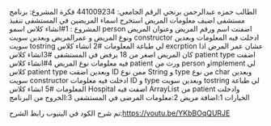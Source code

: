 الطالب حمزه عبدالرحمن برنجي 
الرقم الجامعي: 441009234
فكرة المشروع: برنامج مستشفى اضيف معلومات المريض استخرج اسماء المريضين في المستشفى 
تنفيذ المشروع :
1#انشاء كلاس اسمو person اضفنت اسم ورقم المريض  وعنوان المريض ونوع المريض و عمرالمريض وبعدين سويت constructor ادخلت فيه المعلومات وبعدين سويت tostring لي طباغة المعلومات
#2 انشاء كلاس excrption عشان عمر المرض اذا كان المريض اصغر من 18 يرفض في المستشفى
#3انشاء كلاس patient type اضفت فيه معلومات نوع المريض
4#انشاء كلاس patient ورث من person وimplement لي كلاس patient type وبعدين اضقت ID ممن نوع String و type من نوع char وبعدين سويت constructor ادخلت فيه معلومات ID و type وبعدين سويت tostring  لي طباعة المعلومات
#5 انشاء كلاس Hospital اضفت فيه ArrayList من patient وادخلت الخيارات 1:اضافة مريض 2:معلومات المرضى في المستشفى 3:الخروج من البرنامج

تم شرح الكود في اليتيوب 
رابط الشرح:https://youtu.be/YKbBOqQURJE
